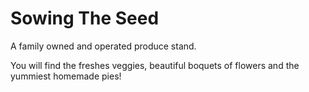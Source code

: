 # Sowing The Seed

A family owned and operated produce stand.

You will find the freshes veggies, beautiful boquets of flowers and the yummiest homemade pies!

